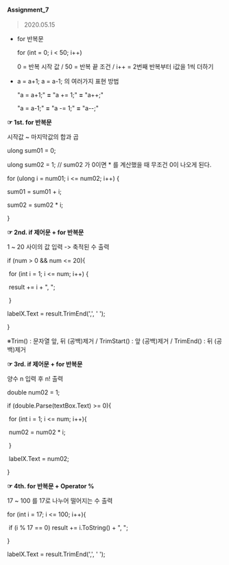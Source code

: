 #### Assignment_7

> 2020.05.15

+ for 반복문

  for (int = 0; i < 50; i++)

  0 = 반복 시작 값 / 50 = 반복 끝 조건 / i++ = 2번째 반복부터 i값을 1씩 더하기

+ a = a+1; a = a-1; 의 여러가지 표현 방법

  "a = a+1;" **=** "a += 1;" **=** "a++;"

  "a = a-1;" **=** "a -= 1;" **=** "a--;"

**☞ 1st. for 반복문**

시작값 ~ 마지막값의 합과 곱

ulong sum01 = 0;

ulong sum02 = 1; // sum02 가 0이면 * 를 계산했을 때 무조건 0이 나오게 된다.

for (ulong i = num01; i <= num02; i++) {

sum01 = sum01 + i;

sum02 = sum02 * i;

}

**☞ 2nd. if 제어문 + for 반복문**

1 ~ 20 사이의 값 입력 -> 축적된 수 출력

if (num > 0 && num <= 20){

​	for (int i = 1; i <= num; i++) {

​	result += i + ", ";

​	}

labelX.Text = result.TrimEnd(',', ' ');

}

※Trim() : 문자열 앞, 뒤 (공백)제거 / TrimStart() : 앞 (공백)제거 / TrimEnd() : 뒤 (공백)제거

**☞ 3rd. if 제어문 + for 반복문**

양수 n 입력 후 n! 출력

double num02 = 1;

if (double.Parse(textBox.Text) >= 0){

​	for (int i = 1; i <= num; i++){

​	num02 = num02 * i;

​	}

​	labelX.Text = num02;

}

**☞ 4th. for 반복문 + Operator %**

17 ~ 100 를 17로 나누어 떨어지는 수 출력

for (int i = 17; i <= 100; i++){

​	if (i % 17 == 0) result += i.ToString() + ", ";

}

labelX.Text = result.TrimEnd(',', ' ');